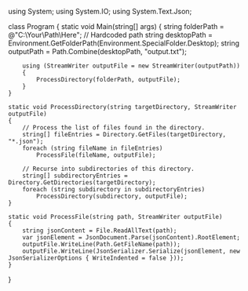 using System;
using System.IO;
using System.Text.Json;

class Program
{
    static void Main(string[] args)
    {
        string folderPath = @"C:\Your\Path\Here"; // Hardcoded path
        string desktopPath = Environment.GetFolderPath(Environment.SpecialFolder.Desktop);
        string outputPath = Path.Combine(desktopPath, "output.txt");

        using (StreamWriter outputFile = new StreamWriter(outputPath))
        {
            ProcessDirectory(folderPath, outputFile);
        }
    }

    static void ProcessDirectory(string targetDirectory, StreamWriter outputFile)
    {
        // Process the list of files found in the directory.
        string[] fileEntries = Directory.GetFiles(targetDirectory, "*.json");
        foreach (string fileName in fileEntries)
            ProcessFile(fileName, outputFile);

        // Recurse into subdirectories of this directory.
        string[] subdirectoryEntries = Directory.GetDirectories(targetDirectory);
        foreach (string subdirectory in subdirectoryEntries)
            ProcessDirectory(subdirectory, outputFile);
    }

    static void ProcessFile(string path, StreamWriter outputFile)
    {
        string jsonContent = File.ReadAllText(path);
        var jsonElement = JsonDocument.Parse(jsonContent).RootElement;
        outputFile.WriteLine(Path.GetFileName(path));
        outputFile.WriteLine(JsonSerializer.Serialize(jsonElement, new JsonSerializerOptions { WriteIndented = false }));
    }
}
